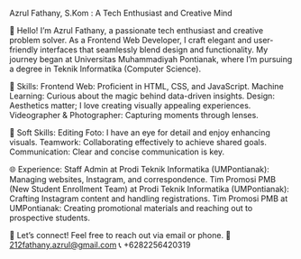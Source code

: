 Azrul Fathany, S.Kom : A Tech Enthusiast and Creative Mind

👋 Hello! I’m Azrul Fathany, a passionate tech enthusiast and creative problem solver. 
As a Frontend Web Developer, I craft elegant and user-friendly interfaces that seamlessly blend design and functionality.
My journey began at Universitas Muhammadiyah Pontianak, where I’m pursuing a degree in Teknik Informatika (Computer Science).

🌟 Skills:
Frontend Web: Proficient in HTML, CSS, and JavaScript.
Machine Learning: Curious about the magic behind data-driven insights.
Design: Aesthetics matter; I love creating visually appealing experiences.
Videographer & Photographer: Capturing moments through lenses.

🤝 Soft Skills:
Editing Foto: I have an eye for detail and enjoy enhancing visuals.
Teamwork: Collaborating effectively to achieve shared goals.
Communication: Clear and concise communication is key.

🌐 Experience:
Staff Admin at Prodi Teknik Informatika (UMPontianak): Managing websites, Instagram, and correspondence.
Tim Promosi PMB (New Student Enrollment Team) at Prodi Teknik Informatika (UMPontianak): Crafting Instagram content and handling registrations.
Tim Promosi PMB at UMPontianak: Creating promotional materials and reaching out to prospective students.

🚀 Let’s connect! Feel free to reach out via email or phone. 
📧 212fathany.azrul@gmail.com
📞 +6282256420319
